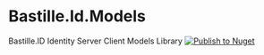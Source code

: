 # Bastille.Id.Models
Bastille.ID Identity Server Client Models Library
[![Publish to Nuget](https://github.com/Bastille-ID/Bastille.Id.Models/actions/workflows/publish.yml/badge.svg?branch=main)](https://github.com/Bastille-ID/Bastille.Id.Models/actions/workflows/publish.yml)
